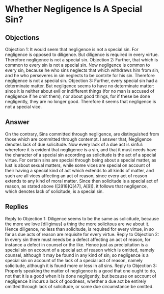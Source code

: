 # Whether Negligence Is A Special Sin?
## Objections
Objection 1: It would seem that negligence is not a special sin. For negligence is opposed to diligence. But diligence is required in every virtue. Therefore negligence is not a special sin.
Objection 2: Further, that which is common to every sin is not a special sin. Now negligence is common to every sin, because he who sins neglects that which withdraws him from sin, and he who perseveres in sin neglects to be contrite for his sin. Therefore negligence is not a special sin.
Objection 3: Further, every special sin had a determinate matter. But negligence seems to have no determinate matter: since it is neither about evil or indifferent things (for no man is accused of negligence if he omit them), nor about good things, for if these be done negligently, they are no longer good. Therefore it seems that negligence is not a special vice.
## Answer
On the contrary, Sins committed through negligence, are distinguished from those which are committed through contempt.
I answer that, Negligence denotes lack of due solicitude. Now every lack of a due act is sinful: wherefore it is evident that negligence is a sin, and that it must needs have the character of a special sin according as solicitude is the act of a special virtue. For certain sins are special through being about a special matter, as lust is about sexual matters, while some vices are special on account of their having a special kind of act which extends to all kinds of matter, and such are all vices affecting an act of reason, since every act of reason extends to any kind of moral matter. Since then solicitude is a special act of reason, as stated above ([2818]Q[47], A[9]), it follows that negligence, which denotes lack of solicitude, is a special sin.
## Replies
Reply to Objection 1: Diligence seems to be the same as solicitude, because the more we love [diligimus] a thing the more solicitous are we about it. Hence diligence, no less than solicitude, is required for every virtue, in so far as due acts of reason are requisite for every virtue.
Reply to Objection 2: In every sin there must needs be a defect affecting an act of reason, for instance a defect in counsel or the like. Hence just as precipitation is a special sin on account of a special act of reason which is omitted, namely counsel, although it may be found in any kind of sin; so negligence is a special sin on account of the lack of a special act of reason, namely solicitude, although it is found more or less in all sins.
Reply to Objection 3: Properly speaking the matter of negligence is a good that one ought to do, not that it is a good when it is done negligently, but because on account of negligence it incurs a lack of goodness, whether a due act be entirely omitted through lack of solicitude, or some due circumstance be omitted.